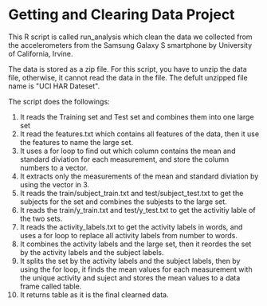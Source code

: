 Getting and Clearing Data Project
=============================
This R script is called run_analysis which clean the data we collected from the accelerometers from the Samsung Galaxy S smartphone by University of California, Irvine. 

The data is stored as a zip file. For this script, you have to unzip the data file, otherwise, it cannot read the data in the file. The defult unzipped file name is "UCI HAR Dateset". 

The script does the followings:
1. It reads the Training set and Test set and combines them into one large set
2. It read the features.txt which contains all features of the data, then it use the features to name the large set. 
3. It uses a for loop to find out which column contains the mean and standard diviation for each measurement, and store the column numbers to a vector. 
4. It extracts only the measurements of the mean and standard diviation by using the vector in 3. 
5. It reads the train/subject_train.txt and test/subject_test.txt to get the subjects for the set and combines the subjests to the large set. 
6. It reads the train/y_train.txt and test/y_test.txt to get the activitiy lable of the two sets. 
7. It reads the activity_labels.txt to get the activity labels in words, and uses a for loop to replace all activity labels from number to words. 
8. It combines the activity labels and the large set, then it reordes the set by the activity labels and the subject labels.
9. It splits the set by the activity labels and the subject labels, then by using the for loop, it finds the mean values for each measurement with the unique activity and suject and stores the mean values to a data frame called table.
10. It returns table as it is the final clearned data. 
